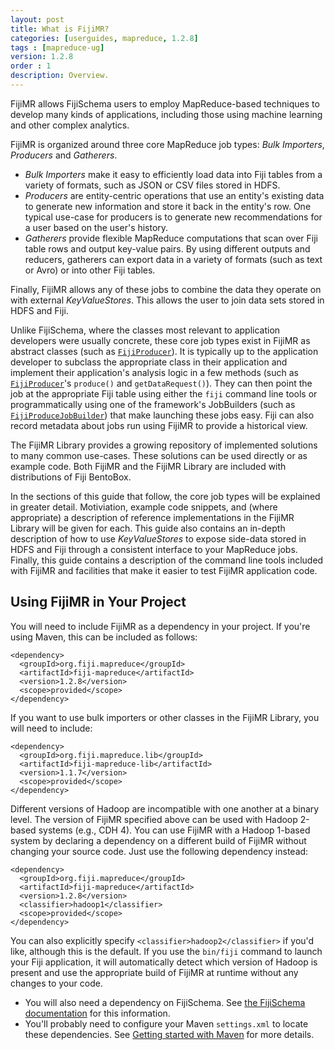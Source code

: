```yaml
---
layout: post
title: What is FijiMR?
categories: [userguides, mapreduce, 1.2.8]
tags : [mapreduce-ug]
version: 1.2.8
order : 1
description: Overview.
---
```


FijiMR allows FijiSchema users to employ MapReduce-based techniques to develop many kinds of
applications, including those using machine learning and other complex analytics.

FijiMR is organized around three core MapReduce job types: _Bulk Importers_, _Producers_ and
_Gatherers_.

 * _Bulk Importers_ make it easy to efficiently load data into Fiji tables from a variety of
   formats, such as JSON or CSV files stored in HDFS.
 * _Producers_ are entity-centric operations that use an entity's existing data to generate new
   information and store it back in the entity's row. One typical use-case for producers is to
   generate new recommendations for a user based on the user's history.
 * _Gatherers_ provide flexible MapReduce computations that scan over Fiji table rows and output
   key-value pairs. By using different outputs and reducers, gatherers can export data in a variety
   of formats (such as text or Avro) or into other Fiji tables.

Finally, FijiMR allows any of these jobs to combine the data they operate on with external
_KeyValueStores_. This allows the user to join data sets stored in HDFS and Fiji.

Unlike FijiSchema, where the classes most relevant to application developers were usually concrete,
these core job types exist in FijiMR as abstract classes (such as
[`FijiProducer`]({{site.api_mr_1_2_8}}/produce/FijiProducer.html)). It is typically up to the
application developer to subclass the appropriate class in their application and implement their
application's analysis logic in a few methods (such as
[`FijiProducer`]({{site.api_mr_1_2_8}}/produce/FijiProducer.html)'s `produce()` and
`getDataRequest()`). They can then point the job at the appropriate Fiji table using either the
`fiji` command line tools or programmatically using one of the framework's JobBuilders (such as
[`FijiProduceJobBuilder`]({{site.api_mr_1_2_8}}/produce/FijiProduceJobBuilder.html)) that make
launching these jobs easy.  Fiji can also record metadata about jobs run using FijiMR to provide
a historical view.

The FijiMR Library provides a growing repository of implemented solutions to many common use-cases.
These solutions can be used directly or as example code. Both FijiMR and the FijiMR Library are
included with distributions of Fiji BentoBox.

In the sections of this guide that follow, the core job types will be explained in greater detail.
Motiviation, example code snippets, and (where appropriate) a description of reference
implementations in the FijiMR Library will be given for each. This guide also contains an in-depth
description of how to use  _KeyValueStores_ to expose side-data stored in HDFS and Fiji through a
consistent interface to your MapReduce jobs. Finally, this guide contains a description of the
command line tools included with FijiMR and facilities that make it easier to test FijiMR
application code.

## Using FijiMR in Your Project

You will need to include FijiMR as a dependency in your project. If you're
using Maven, this can be included as follows:

    <dependency>
      <groupId>org.fiji.mapreduce</groupId>
      <artifactId>fiji-mapreduce</artifactId>
      <version>1.2.8</version>
      <scope>provided</scope>
    </dependency>

If you want to use bulk importers or other classes in the FijiMR Library, you will
need to include:

    <dependency>
      <groupId>org.fiji.mapreduce.lib</groupId>
      <artifactId>fiji-mapreduce-lib</artifactId>
      <version>1.1.7</version>
      <scope>provided</scope>
    </dependency>

Different versions of Hadoop are incompatible with one another at a binary level. The version
of FijiMR specified above can be used with Hadoop 2-based systems (e.g., CDH 4). You can use
FijiMR with a Hadoop 1-based system by declaring a dependency on a different build of FijiMR
without changing your source code. Just use the following dependency instead:

    <dependency>
      <groupId>org.fiji.mapreduce</groupId>
      <artifactId>fiji-mapreduce</artifactId>
      <version>1.2.8</version>
      <classifier>hadoop1</classifier>
      <scope>provided</scope>
    </dependency>

You can also explicitly specify `<classifier>hadoop2</classifier>` if you'd like, although
this is the default. If you use the `bin/fiji` command to launch your Fiji application,
it will automatically detect which version of Hadoop is present and use the appropriate
build of FijiMR at runtime without any changes to your code.

* You will also need a dependency on FijiSchema. See [the FijiSchema
  documentation]({{site.userguide_schema_1_4_2}}/fiji-schema-overview/) for this information.
* You'll probably need to configure your Maven `settings.xml` to locate these dependencies.
  See [Getting started with Maven](http://www.fiji.org/get-started-with-maven)
  for more details.
